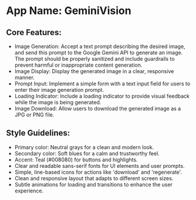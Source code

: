 # **App Name**: GeminiVision

## Core Features:

- Image Generation: Accept a text prompt describing the desired image, and send this prompt to the Google Gemini API to generate an image. The prompt should be properly sanitized and include guardrails to prevent harmful or inappropriate content generation.
- Image Display: Display the generated image in a clear, responsive manner.
- Prompt Input: Implement a simple form with a text input field for users to enter their image generation prompt.
- Loading Indicator: Include a loading indicator to provide visual feedback while the image is being generated.
- Image Download: Allow users to download the generated image as a JPG or PNG file.

## Style Guidelines:

- Primary color: Neutral grays for a clean and modern look.
- Secondary color: Soft blues for a calm and trustworthy feel.
- Accent: Teal (#008080) for buttons and highlights.
- Clear and readable sans-serif fonts for UI elements and user prompts.
- Simple, line-based icons for actions like 'download' and 'regenerate'.
- Clean and responsive layout that adapts to different screen sizes.
- Subtle animations for loading and transitions to enhance the user experience.